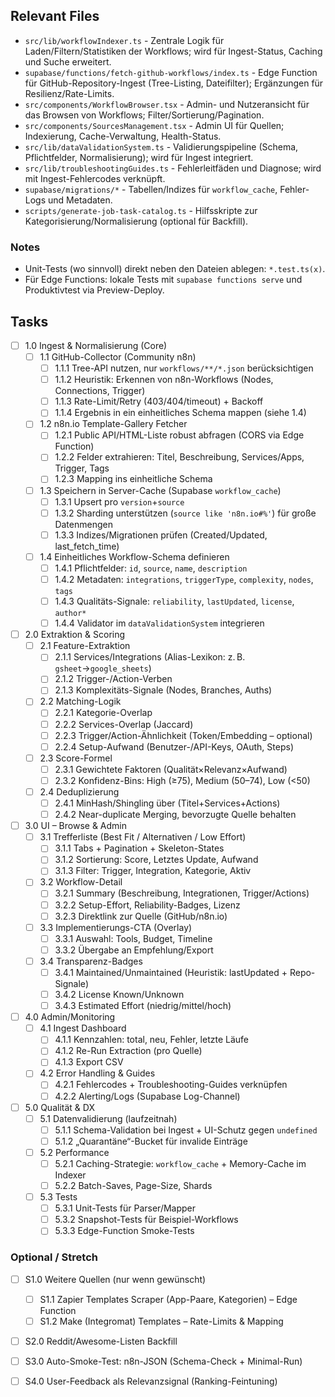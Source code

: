 ## Relevant Files

- `src/lib/workflowIndexer.ts` - Zentrale Logik für Laden/Filtern/Statistiken der Workflows; wird für Ingest-Status, Caching und Suche erweitert.
- `supabase/functions/fetch-github-workflows/index.ts` - Edge Function für GitHub-Repository-Ingest (Tree-Listing, Dateifilter); Ergänzungen für Resilienz/Rate-Limits.
- `src/components/WorkflowBrowser.tsx` - Admin- und Nutzeransicht für das Browsen von Workflows; Filter/Sortierung/Pagination.
- `src/components/SourcesManagement.tsx` - Admin UI für Quellen; Indexierung, Cache-Verwaltung, Health-Status.
- `src/lib/dataValidationSystem.ts` - Validierungspipeline (Schema, Pflichtfelder, Normalisierung); wird für Ingest integriert.
- `src/lib/troubleshootingGuides.ts` - Fehlerleitfäden und Diagnose; wird mit Ingest-Fehlercodes verknüpft.
- `supabase/migrations/*` - Tabellen/Indizes für `workflow_cache`, Fehler-Logs und Metadaten.
- `scripts/generate-job-task-catalog.ts` - Hilfsskripte zur Kategorisierung/Normalisierung (optional für Backfill).

### Notes

- Unit-Tests (wo sinnvoll) direkt neben den Dateien ablegen: `*.test.ts(x)`.
- Für Edge Functions: lokale Tests mit `supabase functions serve` und Produktivtest via Preview-Deploy.

## Tasks

- [ ] 1.0 Ingest & Normalisierung (Core)
  - [ ] 1.1 GitHub-Collector (Community n8n)
    - [ ] 1.1.1 Tree-API nutzen, nur `workflows/**/*.json` berücksichtigen
    - [ ] 1.1.2 Heuristik: Erkennen von n8n-Workflows (Nodes, Connections, Trigger)
    - [ ] 1.1.3 Rate-Limit/Retry (403/404/timeout) + Backoff
    - [ ] 1.1.4 Ergebnis in ein einheitliches Schema mappen (siehe 1.4)
  - [ ] 1.2 n8n.io Template-Gallery Fetcher
    - [ ] 1.2.1 Public API/HTML-Liste robust abfragen (CORS via Edge Function)
    - [ ] 1.2.2 Felder extrahieren: Titel, Beschreibung, Services/Apps, Trigger, Tags
    - [ ] 1.2.3 Mapping ins einheitliche Schema
  - [ ] 1.3 Speichern in Server-Cache (Supabase `workflow_cache`)
    - [ ] 1.3.1 Upsert pro `version`+`source`
    - [ ] 1.3.2 Sharding unterstützen (`source like 'n8n.io#%'`) für große Datenmengen
    - [ ] 1.3.3 Indizes/Migrationen prüfen (Created/Updated, last_fetch_time)
  - [ ] 1.4 Einheitliches Workflow-Schema definieren
    - [ ] 1.4.1 Pflichtfelder: `id`, `source`, `name`, `description`
    - [ ] 1.4.2 Metadaten: `integrations`, `triggerType`, `complexity`, `nodes`, `tags`
    - [ ] 1.4.3 Qualitäts-Signale: `reliability`, `lastUpdated`, `license`, `author*`
    - [ ] 1.4.4 Validator im `dataValidationSystem` integrieren

- [ ] 2.0 Extraktion & Scoring
  - [ ] 2.1 Feature-Extraktion
    - [ ] 2.1.1 Services/Integrations (Alias-Lexikon: z. B. `gsheet`→`google_sheets`)
    - [ ] 2.1.2 Trigger-/Action-Verben
    - [ ] 2.1.3 Komplexitäts-Signale (Nodes, Branches, Auths)
  - [ ] 2.2 Matching-Logik
    - [ ] 2.2.1 Kategorie-Overlap
    - [ ] 2.2.2 Services-Overlap (Jaccard)
    - [ ] 2.2.3 Trigger/Action-Ähnlichkeit (Token/Embedding – optional)
    - [ ] 2.2.4 Setup-Aufwand (Benutzer-/API-Keys, OAuth, Steps)
  - [ ] 2.3 Score-Formel
    - [ ] 2.3.1 Gewichtete Faktoren (Qualität×Relevanz×Aufwand)
    - [ ] 2.3.2 Konfidenz-Bins: High (≥75), Medium (50–74), Low (<50)
  - [ ] 2.4 Deduplizierung
    - [ ] 2.4.1 MinHash/Shingling über (Titel+Services+Actions)
    - [ ] 2.4.2 Near-duplicate Merging, bevorzugte Quelle behalten

- [ ] 3.0 UI – Browse & Admin
  - [ ] 3.1 Trefferliste (Best Fit / Alternativen / Low Effort)
    - [ ] 3.1.1 Tabs + Pagination + Skeleton-States
    - [ ] 3.1.2 Sortierung: Score, Letztes Update, Aufwand
    - [ ] 3.1.3 Filter: Trigger, Integration, Kategorie, Aktiv
  - [ ] 3.2 Workflow-Detail
    - [ ] 3.2.1 Summary (Beschreibung, Integrationen, Trigger/Actions)
    - [ ] 3.2.2 Setup-Effort, Reliability-Badges, Lizenz
    - [ ] 3.2.3 Direktlink zur Quelle (GitHub/n8n.io)
  - [ ] 3.3 Implementierungs-CTA (Overlay)
    - [ ] 3.3.1 Auswahl: Tools, Budget, Timeline
    - [ ] 3.3.2 Übergabe an Empfehlung/Export
  - [ ] 3.4 Transparenz-Badges
    - [ ] 3.4.1 Maintained/Unmaintained (Heuristik: lastUpdated + Repo-Signale)
    - [ ] 3.4.2 License Known/Unknown
    - [ ] 3.4.3 Estimated Effort (niedrig/mittel/hoch)

- [ ] 4.0 Admin/Monitoring
  - [ ] 4.1 Ingest Dashboard
    - [ ] 4.1.1 Kennzahlen: total, neu, Fehler, letzte Läufe
    - [ ] 4.1.2 Re-Run Extraction (pro Quelle)
    - [ ] 4.1.3 Export CSV
  - [ ] 4.2 Error Handling & Guides
    - [ ] 4.2.1 Fehlercodes + Troubleshooting-Guides verknüpfen
    - [ ] 4.2.2 Alerting/Logs (Supabase Log-Channel)

- [ ] 5.0 Qualität & DX
  - [ ] 5.1 Datenvalidierung (laufzeitnah)
    - [ ] 5.1.1 Schema-Validation bei Ingest + UI-Schutz gegen `undefined`
    - [ ] 5.1.2 „Quarantäne“-Bucket für invalide Einträge
  - [ ] 5.2 Performance
    - [ ] 5.2.1 Caching-Strategie: `workflow_cache` + Memory-Cache im Indexer
    - [ ] 5.2.2 Batch-Saves, Page-Size, Shards
  - [ ] 5.3 Tests
    - [ ] 5.3.1 Unit-Tests für Parser/Mapper
    - [ ] 5.3.2 Snapshot-Tests für Beispiel-Workflows
    - [ ] 5.3.3 Edge-Function Smoke-Tests

### Optional / Stretch

- [ ] S1.0 Weitere Quellen (nur wenn gewünscht)
  - [ ] S1.1 Zapier Templates Scraper (App-Paare, Kategorien) – Edge Function
  - [ ] S1.2 Make (Integromat) Templates – Rate-Limits & Mapping
- [ ] S2.0 Reddit/Awesome-Listen Backfill
- [ ] S3.0 Auto-Smoke-Test: n8n-JSON (Schema-Check + Minimal-Run)
- [ ] S4.0 User-Feedback als Relevanzsignal (Ranking-Feintuning)



